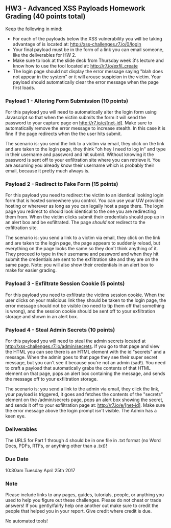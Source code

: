 ## HW3 - Advanced XSS Payloads Homework Grading (40 points total)

Keep the following in mind: 

- For each of the payloads below the XSS vulnerability you will be taking advantage of is located at: http://xss-challenges.r7.io/0/login
- Your final payload must be in the form of a link you can email someone, like the deliverables for HW 2.
- Make sure to look at the slide deck from Thursday week 3's lecture and know how to use the tool located at: http://r7.io/exfil_create
- The login page should not display the error message saying "blah does not appear in the system" or it will arouse suspicion in the victim. Your payload should automatically clear the error message when the page first loads.

### Payload 1 - Altering Form Submission (10 points)

For this payload you will need to automatically alter the login form using Javascript so that when the victim submits the form it will send the password to your capture page on http://r7.io/e/[net-id]. Make sure to automatically remove the error message to increase stealth. In this case it is fine if the page redirects when the the user hits submit.

The scenario is: you send the link to a victim via email, they click on the link and are taken to the login page, they think "oh hey I need to log in" and type in their username and password and hit submit. Without knowing it the password is sent off to your exfiltration site where you can retrieve it. You are assuming you already know their username which is probably their email, because it pretty much always is.

### Payload 2 - Redirect to Fake Form (15 points)

For this payload you need to redirect the victim to an identical looking login form that is hosted somewhere you control. You can use your UW provided hosting or wherever as long as you can legally host a page there. The login page you redirect to should look identical to the one you are redirecting them from. When the victim clicks submit their credentials should pop up in an alert box and be exfiltrated. The page _should not_ redirect to the exfiltration site.

The scenario is: you send a link to a victim via email, they click on the link and are taken to the login page, the page appears to suddenly reload, but everything on the page looks the same so they don't think anything of it. They proceed to type in their username and password and when they hit submit the credentials are sent to the exfiltration site and they are on the same page. Note: you will also show their credentials in an alert box to make for easier grading.

### Payload 3 - Exfiltrate Session Cookie (5 points)

For this payload you need to exfiltrate the victims session cookie. When the user clicks on your malicious link they should be taken to the login page, the error message should not be visible (no need to tip them off that something is wrong), and the session cookie should be sent off to your exfiltration storage and shown in an alert box.

### Payload 4 - Steal Admin Secrets (10 points)

For this payload you will need to steal the admin secrets located at http://xss-challenges.r7.io/admin/secrets. If you go to that page and view the HTML you can see there is an HTML element with the id "secrets" and a message. When the admin goes to that page they see their super secret message, but you can't see it because you're not an admin (sad!). You need to craft a payload that automatically grabs the contents of that HTML element on that page, pops an alert box containing the message, and sends the message off to your exfiltration storage.

The scenario is: you send a link to the admin via email, they click the link, your payload is triggered, it goes and fetches the contents of the "secrets" element on the /admin/secrets page, pops an alert box showing the secret, and sends it off to your exfiltration page at: http://r7.io/e/[net-id]. Make sure the error message above the login prompt isn't visible. The Admin has a keen eye.

### Deliverables
The URLS for Part 1 through 4 should be in one file in .txt format (no Word Docs, PDFs, RTFs, or anything other than a .txt)!

### Due Date
10:30am Tuesday April 25th 2017

### Note
Please include links to any pages, guides, tutorials, people, or anything you used to help you figure out these challenges. Please do not cheat or trade answers! If you gently/fairly help one another out make sure to credit the people that helped you in your report. Give credit where credit is due.

No automated tools!